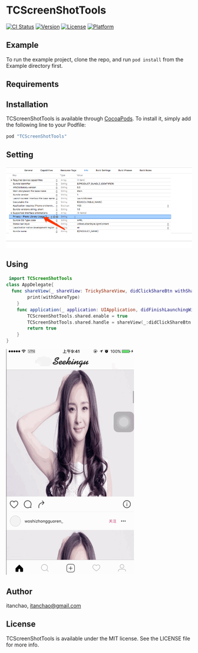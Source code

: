 # TCScreenShotTools

[![CI Status](http://img.shields.io/travis/itanchao/TCScreenShotTools.svg?style=flat)](https://travis-ci.org/itanchao/TCScreenShotTools)
[![Version](https://img.shields.io/cocoapods/v/TCScreenShotTools.svg?style=flat)](http://cocoapods.org/pods/TCScreenShotTools)
[![License](https://img.shields.io/cocoapods/l/TCScreenShotTools.svg?style=flat)](http://cocoapods.org/pods/TCScreenShotTools)
[![Platform](https://img.shields.io/cocoapods/p/TCScreenShotTools.svg?style=flat)](http://cocoapods.org/pods/TCScreenShotTools)

## Example

To run the example project, clone the repo, and run `pod install` from the Example directory first.

## Requirements

## Installation

TCScreenShotTools is available through [CocoaPods](http://cocoapods.org). To install
it, simply add the following line to your Podfile:

```ruby
pod "TCScreenShotTools"
```

## Setting

![](./setting.png)

## Using



```swift
 import TCScreenShotTools
class AppDelegate{
  func shareView(_ shareView: TrickyShareView, didClickShareBtn withShareType: TrickyShareType, withIcon: UIImage) {
        print(withShareType)
    }
    func application(_ application: UIApplication, didFinishLaunchingWithOptions launchOptions: [UIApplicationLaunchOptionsKey: Any]?) -> Bool {
        TCScreenShotTools.shared.enable = true
        TCScreenShotTools.shared.handle = shareView(_:didClickShareBtn:withIcon:)
        return true
    }
}

```





![yanshi](./演示.gif)



## Author

itanchao, itanchao@gmail.com

## License

TCScreenShotTools is available under the MIT license. See the LICENSE file for more info.

